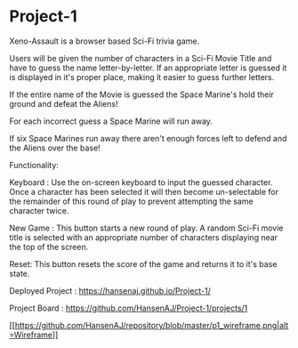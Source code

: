 # Project-1

Xeno-Assault is a browser based Sci-Fi trivia game.

Users will be given the number of characters in a Sci-Fi Movie Title and have to guess the name letter-by-letter.
If an appropriate letter is guessed it is displayed in it's proper place, making it easier to guess further letters.

If the entire name of the Movie is guessed the Space Marine's hold their ground and defeat the Aliens!

For each incorrect guess a Space Marine will run away.

If six Space Marines run away there aren't enough forces left to defend and the Aliens over the base!

Functionality:

  Keyboard : Use the on-screen keyboard to input the guessed character. Once a character has been selected it will then become un-selectable for the remainder of this round of play to prevent attempting the same character twice.
  
  New Game : This button starts a new round of play. A random Sci-Fi movie title is selected with an appropriate number of characters displaying near the top of the screen.
  
  Reset: This button resets the score of the game and returns it to it's base state.

Deployed Project : https://hansenaj.github.io/Project-1/

Project Board : https://github.com/HansenAJ/Project-1/projects/1

[[https://github.com/HansenAJ/repository/blob/master/p1_wireframe.png|alt=Wireframe]]

